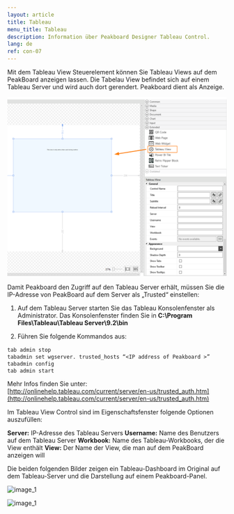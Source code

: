 ```yaml
---
layout: article
title: Tableau
menu_title: Tableau
description: Information über Peakboard Designer Tableau Control.
lang: de
ref: con-07
---
```


Mit dem Tableau View Steuerelement können Sie Tableau Views auf dem PeakBoard anzeigen lassen. Die Tabelau View befindet sich auf einem Tableau Server und wird auch dort gerendert. Peakboard dient als Anzeige.

![image_1](/assets/images/Controls/Tableau/ControlsTableau01.png)

Damit Peakboard den Zugriff auf den Tableau Server erhält, müssen Sie die IP-Adresse von PeakBoard auf dem Server als „Trusted“ einstellen:

1. Auf dem Tableau Server starten Sie das Tableau Konsolenfenster als Administrator. Das Konsolenfenster finden Sie in **C:\Program Files\Tableau\Tableau Server\9.2\bin**

2. Führen Sie folgende Kommandos aus:

```
tab admin stop
tabadmin set wgserver. trusted_hosts “<IP address of Peakboard >”
tabadmin config
tab admin start
```

Mehr Infos finden Sie unter: [http://onlinehelp.tableau.com/current/server/en-us/trusted_auth.htm](http://onlinehelp.tableau.com/current/server/en-us/trusted_auth.htm)

Im Tableau View Control sind im Eigenschaftsfenster folgende Optionen auszufüllen:

**Server:** IP-Adresse des Tableau Servers
**Username:**  Name des Benutzers auf dem Tableau Server
**Workbook:** Name des Tableau-Workbooks, der die View enthält
**View:** Der Name der View, die man auf dem PeakBoard anzeigen will

Die beiden folgenden Bilder zeigen ein Tableau-Dashboard im Original auf dem Tableau-Server und die Darstellung auf einem Peakboard-Panel.

![image_1](/assets/images/Controls/Tableau/ControlsTableau02.png)

![image_1](/assets/images/Controls/Tableau/ControlsTableau03.png)
